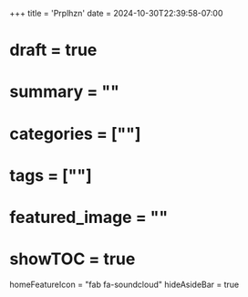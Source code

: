 +++
title = 'Prplhzn'
date = 2024-10-30T22:39:58-07:00
# draft = true
# summary = ""
# categories = [""]
# tags = [""]
# featured_image = ""
# showTOC = true
homeFeatureIcon = "fab fa-soundcloud"
hideAsideBar = true
